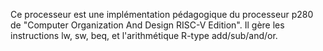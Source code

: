 Ce processeur est une implémentation pédagogique du processeur p280 de "Computer Organization And Design RISC-V Edition". Il gère les instructions lw, sw, beq, et l'arithmétique R-type add/sub/and/or.
